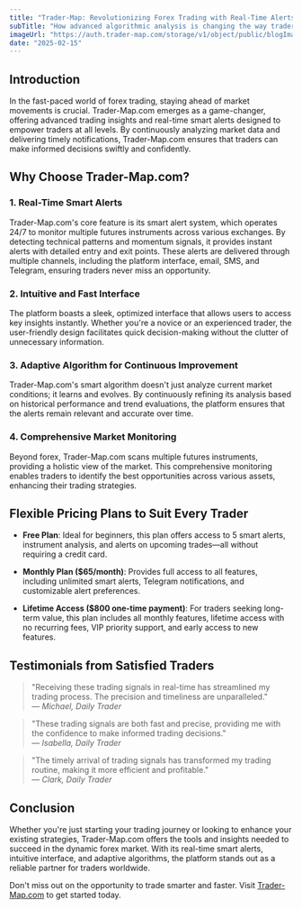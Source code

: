 ```yaml
---
title: "Trader-Map: Revolutionizing Forex Trading with Real-Time Alerts and Analytics"
subTitle: "How advanced algorithmic analysis is changing the way traders approach the forex market"
imageUrl: "https://auth.trader-map.com/storage/v1/object/public/blogImages/blog4.png"
date: "2025-02-15"
---
```


## Introduction

In the fast-paced world of forex trading, staying ahead of market movements is crucial. Trader-Map.com emerges as a game-changer, offering advanced trading insights and real-time smart alerts designed to empower traders at all levels. By continuously analyzing market data and delivering timely notifications, Trader-Map.com ensures that traders can make informed decisions swiftly and confidently.

## Why Choose Trader-Map.com?

### 1. Real-Time Smart Alerts

Trader-Map.com's core feature is its smart alert system, which operates 24/7 to monitor multiple futures instruments across various exchanges. By detecting technical patterns and momentum signals, it provides instant alerts with detailed entry and exit points. These alerts are delivered through multiple channels, including the platform interface, email, SMS, and Telegram, ensuring traders never miss an opportunity.

### 2. Intuitive and Fast Interface

The platform boasts a sleek, optimized interface that allows users to access key insights instantly. Whether you're a novice or an experienced trader, the user-friendly design facilitates quick decision-making without the clutter of unnecessary information.

### 3. Adaptive Algorithm for Continuous Improvement

Trader-Map.com's smart algorithm doesn't just analyze current market conditions; it learns and evolves. By continuously refining its analysis based on historical performance and trend evaluations, the platform ensures that the alerts remain relevant and accurate over time.

### 4. Comprehensive Market Monitoring

Beyond forex, Trader-Map.com scans multiple futures instruments, providing a holistic view of the market. This comprehensive monitoring enables traders to identify the best opportunities across various assets, enhancing their trading strategies.

## Flexible Pricing Plans to Suit Every Trader

- **Free Plan**: Ideal for beginners, this plan offers access to 5 smart alerts, instrument analysis, and alerts on upcoming trades—all without requiring a credit card.

- **Monthly Plan ($65/month)**: Provides full access to all features, including unlimited smart alerts, Telegram notifications, and customizable alert preferences.

- **Lifetime Access ($800 one-time payment)**: For traders seeking long-term value, this plan includes all monthly features, lifetime access with no recurring fees, VIP priority support, and early access to new features.

## Testimonials from Satisfied Traders

> "Receiving these trading signals in real-time has streamlined my trading process. The precision and timeliness are unparalleled."  
> — _Michael, Daily Trader_

> "These trading signals are both fast and precise, providing me with the confidence to make informed trading decisions."  
> — _Isabella, Daily Trader_

> "The timely arrival of trading signals has transformed my trading routine, making it more efficient and profitable."  
> — _Clark, Daily Trader_

## Conclusion

Whether you're just starting your trading journey or looking to enhance your existing strategies, Trader-Map.com offers the tools and insights needed to succeed in the dynamic forex market. With its real-time smart alerts, intuitive interface, and adaptive algorithms, the platform stands out as a reliable partner for traders worldwide.

Don't miss out on the opportunity to trade smarter and faster. Visit [Trader-Map.com](https://trader-map.com) to get started today.
